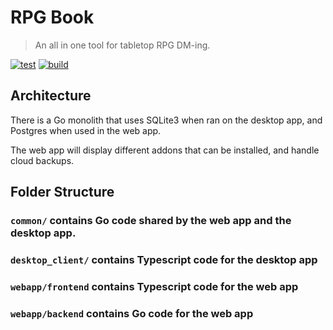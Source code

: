 # RPG Book

> An all in one tool for tabletop RPG DM-ing.

[![test](https://github.com/djpiper28/rpg-book/actions/workflows/test.yml/badge.svg)](https://github.com/djpiper28/rpg-book/actions/workflows/test.yml)
[![build](https://github.com/djpiper28/rpg-book/actions/workflows/build.yml/badge.svg)](https://github.com/djpiper28/rpg-book/actions/workflows/build.yml)

## Architecture

There is a Go monolith that uses SQLite3 when ran on the desktop app, and Postgres when used in the web app.

The web app will display different addons that can be installed, and handle cloud backups.

## Folder Structure

### `common/` contains Go code shared by the web app and the desktop app.

### `desktop_client/` contains Typescript code for the desktop app

### `webapp/frontend` contains Typescript code for the web app

### `webapp/backend` contains Go code for the web app
